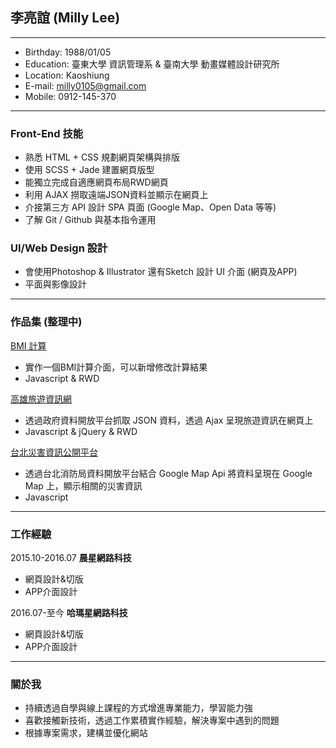 ## 李亮誼 (Milly Lee)
<hr>

- Birthday: 1988/01/05
- Education: 臺東大學 資訊管理系 & 臺南大學 動畫媒體設計研究所
- Location: Kaoshiung
- E-mail: milly0105@gmail.com
- Mobile: 0912-145-370
<hr>

### Front-End 技能
- 熟悉 HTML + CSS 規劃網頁架構與排版
- 使用 SCSS + Jade 建置網頁版型
- 能獨立完成自適應網頁布局RWD網頁
- 利用 AJAX 撈取遠端JSON資料並顯示在網頁上
- 介接第三方 API 設計 SPA 頁面 (Google Map、Open Data 等等)
- 了解 Git / Github 與基本指令運用

### UI/Web Design 設計
- 會使用Photoshop & Illustrator 還有Sketch 設計 UI 介面 (網頁及APP)
- 平面與影像設計
<hr>

### 作品集 (整理中)
<a href="#" target="_blank">BMI 計算</a>
  - 實作一個BMI計算介面，可以新增修改計算結果    
  - Javascript & RWD 

<a href="#" target="_blank">高雄旅遊資訊網</a>
 - 透過政府資料開放平台抓取 JSON 資料，透過 Ajax 呈現旅遊資訊在網頁上    
 - Javascript & jQuery & RWD 
 
<a href="#" target="_blank">台北災害資訊公開平台</a>
 - 透過台北消防局資料開放平台結合 Google Map Api 將資料呈現在 Google Map 上，顯示相關的災害資訊
 - Javascript 		   
 <hr>
 
### 工作經驗
2015.10-2016.07 **晨星網路科技**
- 網頁設計&切版
- APP介面設計

2016.07-至今 **哈瑪星網路科技**
- 網頁設計&切版
- APP介面設計
<hr>
 
### 關於我
- 持續透過自學與線上課程的方式增進專業能力，學習能力強
- 喜歡接觸新技術，透過工作累積實作經驗，解決專案中遇到的問題
- 根據專案需求，建構並優化網站

